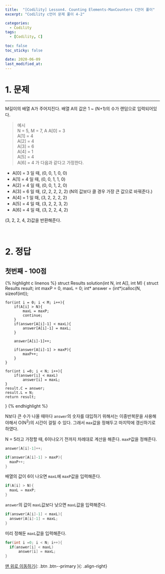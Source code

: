 ```yaml
---
title:  "[Codility] Lesson4. Counting Elements-MaxCounters C언어 풀이" 
excerpt: "Codility c언어 문제 풀이 4-2"

categories:
  - Codility
tags:
  - [Codility, C]
 
toc: false
toc_sticky: false

date: 2020-06-09
last_modified_at:
---
```


# 1. 문제
---
M길이의 배열 A가 주어지진다. 배열 A의 값은 1 ~ (N+1)의 수가 랜덤으로 입력되어있다. 
>예시   
N = 5, M = 7, A 
A[0] = 3   
A[1] = 4   
A[2] = 4   
A[3] = 6   
A[4] = 1   
A[5] = 4   
A[6] = 4 가 다음과 같다고 가정한다.

- A[0] = 3 일 때, (0, 0, 1, 0, 0)
- A[1] = 4 일 때, (0, 0, 1, 1, 0)
- A[2] = 4 일 때, (0, 0, 1, 2, 0)
- A[3] = 6 일 때, (2, 2, 2, 2, 2) (N의 값보다 클 경우 가장 큰 값으로 바꿔준다.)
- A[4] = 1 일 때, (3, 2, 2, 2, 2)
- A[5] = 4 일 때, (3, 2, 2, 3, 2)
- A[6] = 4 일 때, (3, 2, 2, 4, 2) 

(3, 2, 2, 4, 2)값을 반환해준다.

<br>

# 2. 정답
## 첫번째 - 100점

{% highlight c linenos %}
struct Results solution(int N, int A[], int M) {
    struct Results result;
    int maxP = 0, maxL = 0;
    int* answer = (int*)calloc(N, sizeof(int));
    
    for(int i = 0; i < M; i++){
        if(A[i] > N){
            maxL = maxP;
            continue;
        }
        if(answer[A[i]-1] < maxL){
            answer[A[i]-1] = maxL;
        }
        
        answer[A[i]-1]++;
        
        if(answer[A[i]-1] > maxP){
            maxP++;
        }
    }
    
    for(int i =0; i < N; i++){
        if(answer[i] < maxL)
            answer[i] = maxL;
    }
    result.C = answer;
    result.L = N;
    return result;
}
{% endhighlight %}

N보다 큰 수가 나올 때마다 `answer`의 숫자를 대입하기 위해서는 이중반복문을 사용해야해서 O(N<sup>2</sup>)의 시간이 걸릴 수 있다. 그래서 `max`값을 정해두고 마지막에 갱신하기로 하였다.

N = 5라고 가정할 때, 6이나오기 전까지 차례대로 계산을 해준다. `maxP`값을 정해준다.
```c
answer[A[i]-1]++;

if(answer[A[i]-1] > maxP){
  maxP++;
}
```

배열의 값이 6이 나오면 `maxL`에 `maxP`값을 입력해준다.
```c
if(A[i] > N){
  maxL = maxP;
}
```

`answer`의 값이 `maxL`값보다 낮으면 `maxL`값을 입력해준다.
``` c
if(answer[A[i]-1] < maxL){
  answer[A[i]-1] = maxL;
}
```

미리 정해둔 `maxL`값을 입력해준다.
```c
for(int i =0; i < N; i++){
  if(answer[i] < maxL)
      answer[i] = maxL;
}
```

[맨 위로 이동하기](#){: .btn .btn--primary }{: .align-right}